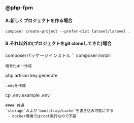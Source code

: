 ### @php-fpm
#### A.新しくプロジェクトを作る場合
```
composer create-project --prefer-dist laravel/laravel .
```
#### B.それ以外の(プロジェクトをgit cloneしてきた)場合
composerパッケージインストル
``
composer install
```
暗号化キー作成
```
php artisan key:generate
```
.envを作成
```
cp .env.example .env
```
#### 共通
`storage`および`bootstrap/cache`を書き込み可能にする
 - docker環境ではroot実行なので不要

